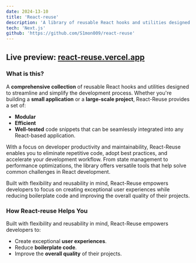 ```yaml
---
date: 2024-13-10
title: 'React-reuse'
description: 'A library of reusable React hooks and utilities designed to streamline development.'
tech: 'Next.js'
github: 'https://github.com/S1mon009/react-reuse'
---
```

Live preview: [react-reuse.vercel.app](https://react-reuse.vercel.app/)
----
### What is this?
A **comprehensive collection** of reusable React hooks and utilities designed to streamline and simplify the development process. Whether you're building a **small application** or a **large-scale project**, React-Reuse provides a set of:
- **Modular**
- **Efficient**
- **Well-tested** 
code snippets that can be seamlessly integrated into any React-based application.

With a focus on developer productivity and maintainability, React-Reuse enables you to eliminate repetitive code, adopt best practices, and accelerate your development workflow. From state management to performance optimizations, the library offers versatile tools that help solve common challenges in React development.

Built with flexibility and reusability in mind, React-Reuse empowers developers to focus on creating exceptional user experiences while reducing boilerplate code and improving the overall quality of their projects.

### How React-reuse Helps You
Built with flexibility and reusability in mind, React-Reuse empowers developers to:
- Create exceptional **user experiences**.
- Reduce **boilerplate code**.
- Improve the **overall quality** of their projects.